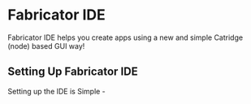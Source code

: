 # Fabricator IDE

Fabricator IDE helps you create apps using a new and simple Catridge (node) based GUI way!

## Setting Up Fabricator IDE

Setting up the IDE is Simple -


